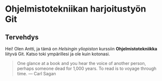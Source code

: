 # Ohjelmistotekniikan harjoitustyön Git

## Tervehdys

Hei! Olen Antti, ja tämä on *Helsingin yliopiston* kurssiin **Ohjelmistotekniikka** liityvä Git. Katso toki ympärillesi ja ole kuin kotonasi.



>One glance at a book and you hear the voice of another person, perhaps someone dead for 1,000 years.
> To read is to voyage through time.
― Carl Sagan 
